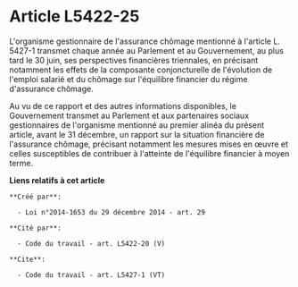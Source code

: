 # Article L5422-25

L'organisme gestionnaire de l'assurance chômage mentionné à l'article L. 5427-1 transmet chaque année au Parlement et au
Gouvernement, au plus tard le 30 juin, ses perspectives financières triennales, en précisant notamment les effets de la
composante conjoncturelle de l'évolution de l'emploi salarié et du chômage sur l'équilibre financier du régime d'assurance
chômage. 

Au vu de ce rapport et des autres informations disponibles, le Gouvernement transmet au Parlement et aux partenaires sociaux
gestionnaires de l'organisme mentionné au premier alinéa du présent article, avant le 31 décembre, un rapport sur la
situation financière de l'assurance chômage, précisant notamment les mesures mises en œuvre et celles susceptibles de
contribuer à l'atteinte de l'équilibre financier à moyen terme.

**Liens relatifs à cet article**

	**Créé par**:

	  - Loi n°2014-1653 du 29 décembre 2014 - art. 29

	**Cité par**:

	  - Code du travail - art. L5422-20 (V)

	**Cite**:

	  - Code du travail - art. L5427-1 (VT)
